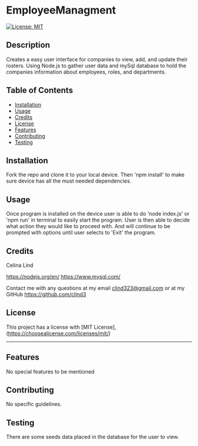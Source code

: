 # EmployeeManagment

[![License: MIT](https://img.shields.io/badge/License-MIT-yellow.svg)](https://opensource.org/licenses/MIT)
  
  ## Description

  Creates a easy user interface for companies to view, add, and update their rosters. Using Node.js to gather user data and mySql database to hold the companies information about employees, roles, and departments.

  ## Table of Contents
  - [Installation](#installation)
  - [Usage](#usage)
  - [Credits](#credits)
  - [License](#license)
  - [Features](#features)
  - [Contributing](#contributing)
  - [Testing](#testing)

  ## Installation

  Fork the repo and clone it to your local device. Then 'npm install' to make sure device has all the must needed dependencies.

  ## Usage

  Once program is installed on the device user is able to do 'node index.js' or 'npm run' in terminal to easily start the program. User is then able to decide what action they would like to proceed with. And will continue to be prompted with options until user selects to 'Exit' the program.

  ## Credits

  Celina Lind

https://nodejs.org/en/ https://www.mysql.com/

 Contact me with any questions at my email clind323@gmail.com or at my GitHub https://github.com/clind3

  ## License

  This project has a license with [MIT License], (https://choosealicense.com/licenses/mit/)
  

  ---

  ## Features

  No special features to be mentioned

  ## Contributing

  No specific guidelines.

  ## Testing

  There are some seeds data placed in the database for the user to view.
